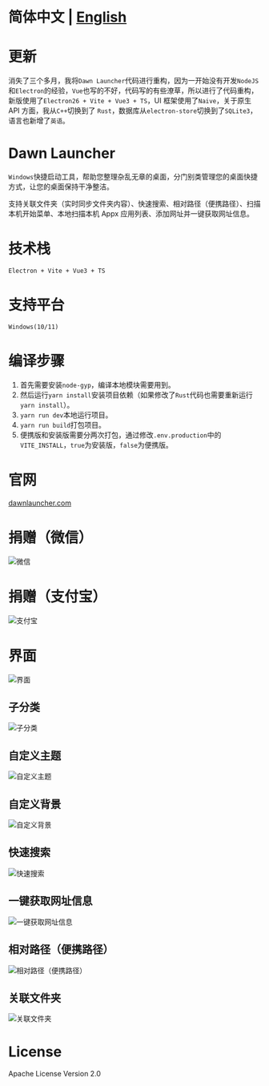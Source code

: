 # 简体中文 | [English](https://github.com/fanchenio/DawnLauncher/README-ENGLISH.md)

# 更新

消失了三个多月，我将`Dawn Launcher`代码进行重构，因为一开始没有开发`NodeJS`和`Electron`的经验，`Vue`也写的不好，代码写的有些潦草，所以进行了代码重构，新版使用了`Electron26 + Vite + Vue3 + TS`，UI 框架使用了`Naive`，关于原生 API 方面，我从`C++`切换到了 `Rust`，数据库从`electron-store`切换到了`SQLite3`，语言也新增了`英语`。

# Dawn Launcher

`Windows`快捷启动工具，帮助您整理杂乱无章的桌面，分门别类管理您的桌面快捷方式，让您的桌面保持干净整洁。

支持关联文件夹（实时同步文件夹内容）、快速搜索、相对路径（便携路径）、扫描本机开始菜单、本地扫描本机 Appx 应用列表、添加网址并一键获取网址信息。

# 技术栈

`Electron + Vite + Vue3 + TS`

# 支持平台

`Windows(10/11)`

# 编译步骤

1. 首先需要安装`node-gyp`，编译本地模块需要用到。
2. 然后运行`yarn install`安装项目依赖（如果修改了`Rust`代码也需要重新运行`yarn install`）。
3. `yarn run dev`本地运行项目。
4. `yarn run build`打包项目。
5. 便携版和安装版需要分两次打包，通过修改`.env.production`中的`VITE_INSTALL`，`true`为安装版，`false`为便携版。

# 官网

[dawnlauncher.com](https://dawnlauncher.com/)

# 捐赠（微信）

![微信](/images/wechat.png)

# 捐赠（支付宝）

![支付宝](/images/alipay.png)

# 界面

![界面](/images/soft1.png)

## 子分类

![子分类](/images/soft2.png)

## 自定义主题

![自定义主题](/images/soft3.png)

## 自定义背景

![自定义背景](/images/soft4.png)

## 快速搜索

![快速搜索](/images/soft5.png)

## 一键获取网址信息

![一键获取网址信息](/images/soft6.webp)

## 相对路径（便携路径）

![相对路径（便携路径）](/images/soft7.png)

## 关联文件夹

![关联文件夹](/images/soft8.webp)

# License

Apache License Version 2.0
